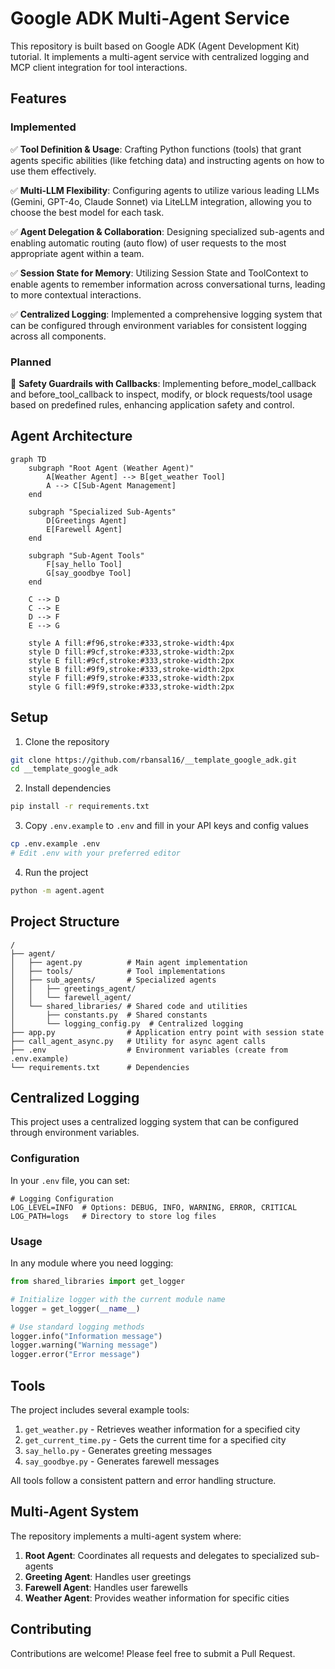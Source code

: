 # Google ADK Multi-Agent Service

This repository is built based on Google ADK (Agent Development Kit) tutorial. It implements a multi-agent service with centralized logging and MCP client integration for tool interactions.

## Features

### Implemented
✅ **Tool Definition & Usage**: Crafting Python functions (tools) that grant agents specific abilities (like fetching data) and instructing agents on how to use them effectively.

✅ **Multi-LLM Flexibility**: Configuring agents to utilize various leading LLMs (Gemini, GPT-4o, Claude Sonnet) via LiteLLM integration, allowing you to choose the best model for each task.

✅ **Agent Delegation & Collaboration**: Designing specialized sub-agents and enabling automatic routing (auto flow) of user requests to the most appropriate agent within a team.

✅ **Session State for Memory**: Utilizing Session State and ToolContext to enable agents to remember information across conversational turns, leading to more contextual interactions.

✅ **Centralized Logging**: Implemented a comprehensive logging system that can be configured through environment variables for consistent logging across all components.

### Planned
🔲 **Safety Guardrails with Callbacks**: Implementing before_model_callback and before_tool_callback to inspect, modify, or block requests/tool usage based on predefined rules, enhancing application safety and control.

## Agent Architecture

```mermaid
graph TD
    subgraph "Root Agent (Weather Agent)"
        A[Weather Agent] --> B[get_weather Tool]
        A --> C[Sub-Agent Management]
    end
    
    subgraph "Specialized Sub-Agents"
        D[Greetings Agent]
        E[Farewell Agent]
    end
    
    subgraph "Sub-Agent Tools"
        F[say_hello Tool]
        G[say_goodbye Tool]
    end
    
    C --> D
    C --> E
    D --> F
    E --> G
    
    style A fill:#f96,stroke:#333,stroke-width:4px
    style D fill:#9cf,stroke:#333,stroke-width:2px
    style E fill:#9cf,stroke:#333,stroke-width:2px
    style B fill:#9f9,stroke:#333,stroke-width:2px
    style F fill:#9f9,stroke:#333,stroke-width:2px
    style G fill:#9f9,stroke:#333,stroke-width:2px
```

## Setup

1. Clone the repository
```bash
git clone https://github.com/rbansal16/__template_google_adk.git
cd __template_google_adk
```

2. Install dependencies
```bash
pip install -r requirements.txt
```

3. Copy `.env.example` to `.env` and fill in your API keys and config values
```bash
cp .env.example .env
# Edit .env with your preferred editor
```

4. Run the project
```bash
python -m agent.agent
```

## Project Structure

```
/
├── agent/
│   ├── agent.py          # Main agent implementation
│   ├── tools/            # Tool implementations
│   ├── sub_agents/       # Specialized agents
│   │   ├── greetings_agent/
│   │   └── farewell_agent/
│   └── shared_libraries/ # Shared code and utilities
│       ├── constants.py  # Shared constants
│       └── logging_config.py  # Centralized logging
├── app.py                # Application entry point with session state
├── call_agent_async.py   # Utility for async agent calls
├── .env                  # Environment variables (create from .env.example)
└── requirements.txt      # Dependencies
```

## Centralized Logging

This project uses a centralized logging system that can be configured through environment variables.

### Configuration

In your `.env` file, you can set:

```
# Logging Configuration
LOG_LEVEL=INFO  # Options: DEBUG, INFO, WARNING, ERROR, CRITICAL
LOG_PATH=logs   # Directory to store log files
```

### Usage

In any module where you need logging:

```python
from shared_libraries import get_logger

# Initialize logger with the current module name
logger = get_logger(__name__)

# Use standard logging methods
logger.info("Information message")
logger.warning("Warning message")
logger.error("Error message")
```

## Tools

The project includes several example tools:

1. `get_weather.py` - Retrieves weather information for a specified city
2. `get_current_time.py` - Gets the current time for a specified city
3. `say_hello.py` - Generates greeting messages
4. `say_goodbye.py` - Generates farewell messages

All tools follow a consistent pattern and error handling structure.

## Multi-Agent System

The repository implements a multi-agent system where:

1. **Root Agent**: Coordinates all requests and delegates to specialized sub-agents
2. **Greeting Agent**: Handles user greetings
3. **Farewell Agent**: Handles user farewells
4. **Weather Agent**: Provides weather information for specific cities

## Contributing

Contributions are welcome! Please feel free to submit a Pull Request. 